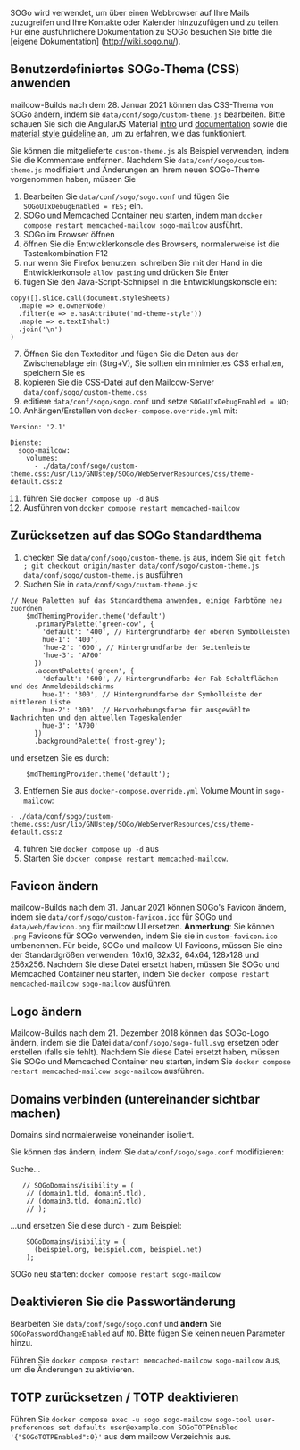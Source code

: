 SOGo wird verwendet, um über einen Webbrowser auf Ihre Mails zuzugreifen und Ihre Kontakte oder Kalender hinzuzufügen und zu teilen. Für eine ausführlichere Dokumentation zu SOGo besuchen Sie bitte die [eigene Dokumentation] (http://wiki.sogo.nu/).

## Benutzerdefiniertes SOGo-Thema (CSS) anwenden
mailcow-Builds nach dem 28. Januar 2021 können das CSS-Thema von SOGo ändern, indem sie `data/conf/sogo/custom-theme.js` bearbeiten.
Bitte schauen Sie sich die AngularJS Material [intro](https://material.angularjs.org/latest/Theming/01_introduction) und [documentation](https://material.angularjs.org/latest/Theming/03_configuring_a_theme) sowie die [material style guideline](https://material.io/archive/guidelines/style/color.html#color-color-palette) an, um zu erfahren, wie das funktioniert. 

Sie können die mitgelieferte `custom-theme.js` als Beispiel verwenden, indem Sie die Kommentare entfernen.
Nachdem Sie `data/conf/sogo/custom-theme.js` modifiziert und Änderungen an Ihrem neuen SOGo-Theme vorgenommen haben, müssen Sie 

1. Bearbeiten Sie `data/conf/sogo/sogo.conf` und fügen Sie `SOGoUIxDebugEnabled = YES;` ein.
2. SOGo und Memcached Container neu starten, indem man `docker compose restart memcached-mailcow sogo-mailcow` ausführt.
3. SOGo im Browser öffnen
4. öffnen Sie die Entwicklerkonsole des Browsers, normalerweise ist die Tastenkombination F12
5. nur wenn Sie Firefox benutzen: schreiben Sie mit der Hand in die Entwicklerkonsole `allow pasting` und drücken Sie Enter
6. fügen Sie den Java-Script-Schnipsel in die Entwicklungskonsole ein:
```
copy([].slice.call(document.styleSheets)
  .map(e => e.ownerNode)
  .filter(e => e.hasAttribute('md-theme-style'))
  .map(e => e.textInhalt)
  .join('\n')
)
```
7. Öffnen Sie den Texteditor und fügen Sie die Daten aus der Zwischenablage ein (Strg+V), Sie sollten ein minimiertes CSS erhalten, speichern Sie es
8. kopieren Sie die CSS-Datei auf den Mailcow-Server `data/conf/sogo/custom-theme.css`
9. editiere `data/conf/sogo/sogo.conf` und setze `SOGoUIxDebugEnabled = NO;`
10. Anhängen/Erstellen von `docker-compose.override.yml` mit:
```
Version: '2.1'

Dienste:
  sogo-mailcow:
    volumes:
      - ./data/conf/sogo/custom-theme.css:/usr/lib/GNUstep/SOGo/WebServerResources/css/theme-default.css:z
```
11. führen Sie `docker compose up -d` aus
12. Ausführen von `docker compose restart memcached-mailcow`

## Zurücksetzen auf das SOGo Standardthema
1. checken Sie `data/conf/sogo/custom-theme.js` aus, indem Sie `git fetch ; git checkout origin/master data/conf/sogo/custom-theme.js data/conf/sogo/custom-theme.js` ausführen
2. Suchen Sie in `data/conf/sogo/custom-theme.js`:
```
// Neue Paletten auf das Standardthema anwenden, einige Farbtöne neu zuordnen
    $mdThemingProvider.theme('default')
      .primaryPalette('green-cow', {
        'default': '400', // Hintergrundfarbe der oberen Symbolleisten
        hue-1': '400',
        'hue-2': '600', // Hintergrundfarbe der Seitenleiste
        'hue-3': 'A700'
      })
      .accentPalette('green', {
        'default': '600', // Hintergrundfarbe der Fab-Schaltflächen und des Anmeldebildschirms
        hue-1': '300', // Hintergrundfarbe der Symbolleiste der mittleren Liste
        hue-2': '300', // Hervorhebungsfarbe für ausgewählte Nachrichten und den aktuellen Tageskalender
        hue-3': 'A700'
      })
      .backgroundPalette('frost-grey');
```
und ersetzen Sie es durch:
```
    $mdThemingProvider.theme('default');
```
3. Entfernen Sie aus `docker-compose.override.yml` Volume Mount in `sogo-mailcow`:
```
- ./data/conf/sogo/custom-theme.css:/usr/lib/GNUstep/SOGo/WebServerResources/css/theme-default.css:z
```
4. führen Sie `docker compose up -d` aus
5. Starten Sie `docker compose restart memcached-mailcow`.

## Favicon ändern
mailcow-Builds nach dem 31. Januar 2021 können SOGo's Favicon ändern, indem sie `data/conf/sogo/custom-favicon.ico` für SOGo und `data/web/favicon.png` für mailcow UI ersetzen.
**Anmerkung**: Sie können `.png` Favicons für SOGo verwenden, indem Sie sie in `custom-favicon.ico` umbenennen.
Für beide, SOGo und mailcow UI Favicons, müssen Sie eine der Standardgrößen verwenden: 16x16, 32x32, 64x64, 128x128 und 256x256.
Nachdem Sie diese Datei ersetzt haben, müssen Sie SOGo und Memcached Container neu starten, indem Sie `docker compose restart memcached-mailcow sogo-mailcow` ausführen.

## Logo ändern
Mailcow-Builds nach dem 21. Dezember 2018 können das SOGo-Logo ändern, indem sie die Datei `data/conf/sogo/sogo-full.svg` ersetzen oder erstellen (falls sie fehlt).
Nachdem Sie diese Datei ersetzt haben, müssen Sie SOGo und Memcached Container neu starten, indem Sie `docker compose restart memcached-mailcow sogo-mailcow` ausführen.

## Domains verbinden (untereinander sichtbar machen)
Domains sind normalerweise voneinander isoliert.

Sie können das ändern, indem Sie `data/conf/sogo/sogo.conf` modifizieren:

Suche...
```
   // SOGoDomainsVisibility = (
    // (domain1.tld, domain5.tld),
    // (domain3.tld, domain2.tld)
    // );
```
...und ersetzen Sie diese durch - zum Beispiel:

```
    SOGoDomainsVisibility = (
      (beispiel.org, beispiel.com, beispiel.net)
    );
```

SOGo neu starten: `docker compose restart sogo-mailcow`

## Deaktivieren Sie die Passwortänderung

Bearbeiten Sie `data/conf/sogo/sogo.conf` und **ändern** Sie `SOGoPasswordChangeEnabled` auf `NO`. Bitte fügen Sie keinen neuen Parameter hinzu.

Führen Sie `docker compose restart memcached-mailcow sogo-mailcow` aus, um die Änderungen zu aktivieren.

## TOTP zurücksetzen / TOTP deaktivieren

Führen Sie `docker compose exec -u sogo sogo-mailcow sogo-tool user-preferences set defaults user@example.com SOGoTOTPEnabled '{"SOGoTOTPEnabled":0}'` aus dem mailcow Verzeichnis aus.

